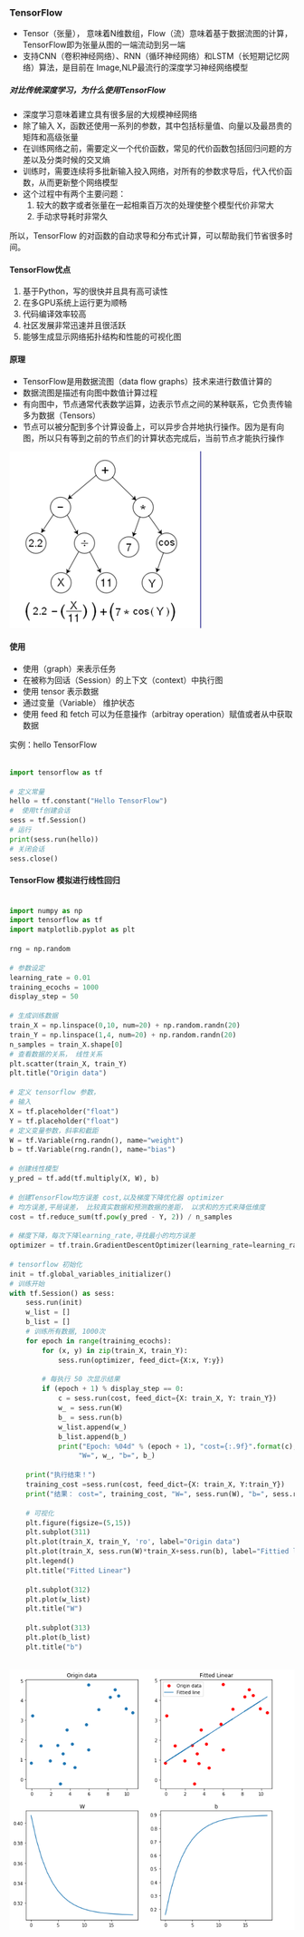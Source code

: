 ### TensorFlow

-  Tensor（张量）， 意味着N维数组，Flow（流）意味着基于数据流图的计算，TensorFlow即为张量从图的一端流动到另一端
- 支持CNN（卷积神经网络）、RNN（循环神经网络）和LSTM（长短期记忆网络）算法，是目前在 Image,NLP最流行的深度学习神经网络模型



##### 对比传统深度学习，为什么使用TensorFlow

- 深度学习意味着建立具有很多层的大规模神经网络
- 除了输入 X，函数还使用一系列的参数，其中包括标量值、向量以及最昂贵的矩阵和高级张量
- 在训练网络之前，需要定义一个代价函数，常见的代价函数包括回归问题的方差以及分类时候的交叉熵
- 训练时，需要连续将多批新输入投入网络，对所有的参数求导后，代入代价函数，从而更新整个网络模型
- 这个过程中有两个主要问题：
  1. 较大的数字或者张量在一起相乘百万次的处理使整个模型代价非常大
  2. 手动求导耗时非常久

所以，TensorFlow 的对函数的自动求导和分布式计算，可以帮助我们节省很多时间。



#### TensorFlow优点

1. 基于Python，写的很快并且具有高可读性
2. 在多GPU系统上运行更为顺畅
3. 代码编译效率较高
4. 社区发展非常迅速并且很活跃
5. 能够生成显示网络拓扑结构和性能的可视化图



#### 原理

- TensorFlow是用数据流图（data flow graphs）技术来进行数值计算的
- 数据流图是描述有向图中数值计算过程
- 有向图中，节点通常代表数学运算，边表示节点之间的某种联系，它负责传输多为数据（Tensors）
- 节点可以被分配到多个计算设备上，可以异步合并地执行操作。因为是有向图，所以只有等到之前的节点们的计算状态完成后，当前节点才能执行操作

![1532137085205](assets/1532137085205.png)

#### 使用

- 使用（graph）来表示任务
- 在被称为回话（Session）的上下文（context）中执行图
- 使用 tensor 表示数据
- 通过变量（Variable） 维护状态
- 使用 feed 和 fetch 可以为任意操作（arbitray operation）赋值或者从中获取数据



实例：hello TensorFlow

```python

import tensorflow as tf

# 定义常量
hello = tf.constant("Hello TensorFlow")
#  使用tf创建会话
sess = tf.Session()
# 运行
print(sess.run(hello))
# 关闭会话
sess.close()

```



#### TensorFlow 模拟进行线性回归

```python

import numpy as np 
import tensorflow as tf
import matplotlib.pyplot as plt

rng = np.random

# 参数设定
learning_rate = 0.01
training_ecochs = 1000
display_step = 50

# 生成训练数据
train_X = np.linspace(0,10, num=20) + np.random.randn(20)
train_Y = np.linspace(1,4, num=20) + np.random.randn(20)
n_samples = train_X.shape[0]
# 查看数据的关系， 线性关系
plt.scatter(train_X, train_Y)
plt.title("Origin data")

# 定义 tensorflow 参数， 
# 输入
X = tf.placeholder("float")
Y = tf.placeholder("float")
# 定义变量参数，斜率和截距
W = tf.Variable(rng.randn(), name="weight")
b = tf.Variable(rng.randn(), name="bias")

# 创建线性模型
y_pred = tf.add(tf.multiply(X, W), b)

# 创建TensorFlow均方误差 cost,以及梯度下降优化器 optimizer
# 均方误差,平局误差， 比较真实数据和预测数据的差距， 以求和的方式来降低维度
cost = tf.reduce_sum(tf.pow(y_pred - Y, 2)) / n_samples

# 梯度下降，每次下降learning_rate,寻找最小的均方误差
optimizer = tf.train.GradientDescentOptimizer(learning_rate=learning_rate).minimize(cost)

# tensorflow 初始化
init = tf.global_variables_initializer()
# 训练开始
with tf.Session() as sess:
    sess.run(init)
    w_list = []
    b_list = []
    # 训练所有数据, 1000次
    for epoch in range(training_ecochs):
        for (x, y) in zip(train_X, train_Y):
            sess.run(optimizer, feed_dict={X:x, Y:y})
            
        # 每执行 50 次显示结果
        if (epoch + 1) % display_step == 0:
            c = sess.run(cost, feed_dict={X: train_X, Y: train_Y})
            w_ = sess.run(W)
            b_ = sess.run(b)
            w_list.append(w_)
            b_list.append(b_)
            print("Epoch: %04d" % (epoch + 1), "cost={:.9f}".format(c),
                 "W=", w_, "b=", b_)
    
    print("执行结束！")
    training_cost =sess.run(cost, feed_dict={X: train_X, Y:train_Y})
    print("结果： cost=", training_cost, "W=", sess.run(W), "b=", sess.run(b), '\n')
    
    # 可视化
    plt.figure(figsize=(5,15))
    plt.subplot(311)
    plt.plot(train_X, train_Y, 'ro', label="Origin data")
    plt.plot(train_X, sess.run(W)*train_X+sess.run(b), label="Fittied line")
    plt.legend()
    plt.title("Fitted Linear")
    
    plt.subplot(312)
    plt.plot(w_list)
    plt.title("W")
    
    plt.subplot(313)
    plt.plot(b_list)
    plt.title("b")
    
```

![1532147857932](assets/1532147857932.png)